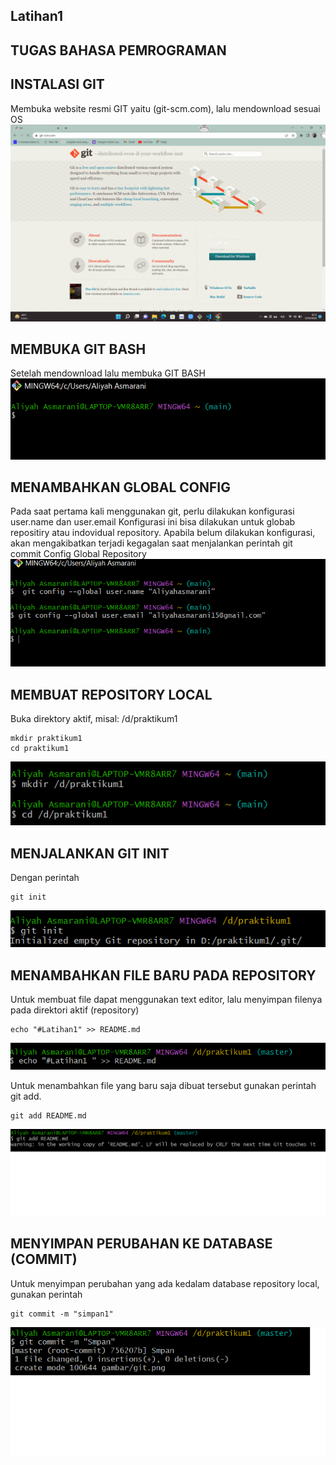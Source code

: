 ## Latihan1 

## TUGAS BAHASA PEMROGRAMAN

## INSTALASI GIT
Membuka website resmi GIT yaitu (git-scm.com), lalu mendownload sesuai OS 
![Gambar1](gambar/git.png)

## MEMBUKA GIT BASH
Setelah mendownload lalu membuka GIT BASH
![Gambar2](gambar/git1.png)

## MENAMBAHKAN GLOBAL CONFIG
Pada saat pertama kali menggunakan git, perlu dilakukan konfigurasi user.name dan user.email
Konfigurasi ini bisa dilakukan untuk globab repositiry atau indovidual repository.
Apabila belum dilakukan konfigurasi, akan mengakibatkan terjadi kegagalan saat menjalankan perintah git commit
Config Global Repository
![Gambar3](gambar/git2.png)

## MEMBUAT REPOSITORY LOCAL
Buka direktory aktif, misal: /d/praktikum1
```
mkdir praktikum1
cd praktikum1
```
![Gambar4](gambar/git3.png)

## MENJALANKAN GIT INIT
Dengan perintah
```
git init
```
![Gambar5](gambar/git4.png)

## MENAMBAHKAN FILE BARU PADA REPOSITORY
Untuk membuat file dapat menggunakan text editor, lalu menyimpan filenya pada direktori aktif (repository)
```
echo "#Latihan1" >> README.md
```
![Gambar6](gambar/git5.png)

Untuk menambahkan file yang baru saja dibuat tersebut gunakan perintah git add.
```
git add README.md
```
![Gambar7](gambar/git6.png)

## MENYIMPAN PERUBAHAN KE DATABASE (COMMIT)
Untuk menyimpan perubahan yang ada kedalam database repository local, gunakan perintah
```
git commit -m "simpan1"
```
![Gambar8](gambar/git7.png)

